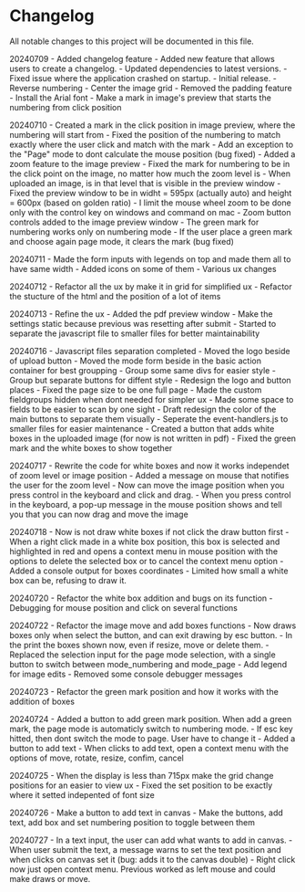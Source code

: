 # Changelog

All notable changes to this project will be documented in this file.

20240709
    - Added changelog feature
    - Added new feature that allows users to create a changelog.
    - Updated dependencies to latest versions.
    - Fixed issue where the application crashed on startup.
    - Initial release.
    - Reverse numbering
    - Center the image grid
    - Removed the padding feature
    - Install the Arial font
    - Make a mark in image's preview that starts the numbering from click position

20240710
    - Created a mark in the click position in image preview, where the numbering will start from
    - Fixed the position of the numbering to match exactly where the user click and match with the mark
    - Add an exception to the "Page" mode to dont calculate the mouse position (bug fixed)
    - Added a zoom feature to the image preview
    - Fixed the mark for numbering to be in the click point on the image, no matter how much the zoom level is
    - When uploaded an image, is in that level that is visible in the preview window
    - Fixed the preview window to be in widht = 595px (actually auto) and height = 600px (based on golden ratio)
    - I limit the mouse wheel zoom to be done only with the control key on windows and command on mac
    - Zoom button controls added to the image preview window
    - The green mark for numbering works only on numbering mode
    - If the user place a green mark and choose again page mode, it clears the mark (bug fixed)

20240711
    - Made the form inputs with legends on top and made them all to have same width
    - Added icons on some of them
    - Various ux changes

20240712
    - Refactor all the ux by make it in grid for simplified ux
    - Refactor the stucture of the html and the position of a lot of items

20240713
    - Refine the ux
    - Added the pdf preview window
    - Make the settings static because previous was resetting after submit
    - Started to separate the javascript file to smaller files for better maintainability

20240716
    - Javascript files separation completed
    - Moved the logo beside of upload button
    - Moved the mode form beside in the basic action container for best groupping
    - Group some same divs for easier style
    - Group but separate buttons for diffent style
    - Redesign the logo and button places
    - Fixed the page size to be one full page
    - Made the custom fieldgroups hidden when dont needed for simpler ux
    - Made some space to fields to be easier to scan by one sight
    - Draft redesign the color of the main buttons to separate them visually
    - Seperate the event-handlers.js to smaller files for easier maintenance
    - Created a button that adds white boxes in the uploaded image (for now is not written in pdf)
    - Fixed the green mark and the white boxes to show together

20240717
    - Rewrite the code for white boxes and now it works independet of zoom level or image position
    - Added a message on mouse that notifies the user for the zoom level
    - Now can move the image position when you press control in the keyboard and click and drag.
    - When you press control in the keyboard, a pop-up message in the mouse position shows and tell you that you can now drag and move the image

20240718
    - Now is not draw white boxes if not click the draw button first
    - When a right click made in a white box position, this box is selected and highlighted in red and opens a context menu in mouse position with the options to delete the selected box or to cancel the context menu option
    - Added a console output for boxes coordinates
    - Limited how small a white box can be, refusing to draw it.

20240720
    - Refactor the white box addition and bugs on its function
    - Debugging for mouse position and click on several functions

20240722
    - Refactor the image move and add boxes functions
    - Now draws boxes only when select the button, and can exit drawing by esc button.
    - In the print the boxes shown now, even if resize, move or delete them.
    - Replaced the selection input for the page mode selection, with a single button to switch between mode_numbering and mode_page
    - Add legend for image edits
    - Removed some console debugger messages

20240723
    - Refactor the green mark position and how it works with the addition of boxes

20240724
    - Added a button to add green mark position. When add a green mark, the page mode is automaticly switch to numbering mode.
    - If esc key hitted, then dont switch the mode to page. User have to change it
    - Added a button to add text
    - When clicks to add text, open a context menu with the options of move, rotate, resize, confim, cancel

20240725
    - When the display is less than 715px make the grid change positions for an easier to view ux
    - Fixed the set position to be exactly where it setted indepented of font size

20240726
    - Make a button to add text in canvas
    - Make the buttons, add text, add box and set numbering position to toggle between them

20240727
    - In a text input, the user can add what wants to add in canvas.
    - When user submit the text, a message warns to set the text position and when clicks on canvas set it (bug: adds it to the canvas double)
    - Right click now just open context menu. Previous worked as left mouse and could make draws or move.
